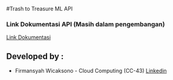 ﻿#Trash to Treasure ML API
<h3> Link Dokumentasi API (Masih dalam pengembangan) </h3>
<a href="https://documenter.getpostman.com/view/20981294/2s93sf1VrG"> Link Dokumentasi </a>
 
<br> 
<h2> Developed by : </h2> 
<ul>
<li> Firmansyah Wicaksono - Cloud Computing (CC-43) <a href="https://www.linkedin.com/in/firmansyah-wicaksono/"> Linkedin </a>
